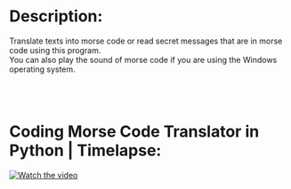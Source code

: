 # Description:

Translate texts into morse code or read secret messages that are in morse code using this program. <br/>
You can also play the sound of morse code if you are using the Windows operating system.

<br/><br/>

# Coding Morse Code Translator in Python | Timelapse:
[![Watch the video](https://img.youtube.com/vi/WC5rQ4kRf18/maxresdefault.jpg)](https://www.youtube.com/watch?v=WC5rQ4kRf18)
